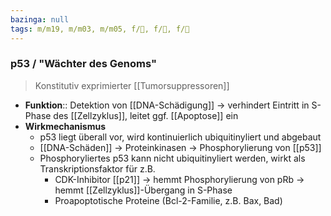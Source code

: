 ```yaml
---
bazinga: null
tags: m/m19, m/m03, m/m05, f/🧪, f/🦀, f/🧬
---
```

### p53 / "Wächter des Genoms"
> Konstitutiv exprimierter [[Tumorsuppressoren]]
- **Funktion**:: Detektion von [[DNA-Schädigung]] → verhindert Eintritt in S-Phase des [[Zellzyklus]], leitet ggf. [[Apoptose]] ein
- **Wirkmechanismus**
	- p53 liegt überall vor, wird kontinuierlich ubiquitinyliert und abgebaut
	- [[DNA-Schäden]] → Proteinkinasen → Phosphorylierung von [[p53]]
	- Phosphoryliertes p53 kann nicht ubiquitinyliert werden, wirkt als Transkriptionsfaktor für z.B.
		- CDK-Inhibitor [[p21]] → hemmt Phosphorylierung von pRb → hemmt [[Zellzyklus]]-Übergang in S-Phase
		- Proapoptotische Proteine (Bcl-2-Familie, z.B. Bax, Bad)